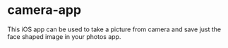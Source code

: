 # camera-app
This iOS app can be used to take a picture from camera and save just the face shaped image in your photos app.
